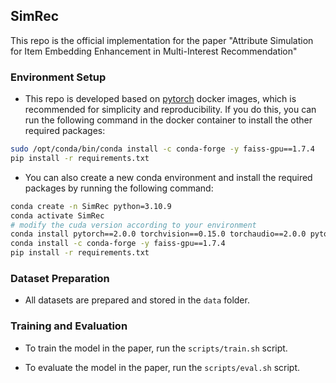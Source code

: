 ## SimRec
This repo is the official implementation for the paper "Attribute Simulation for Item Embedding Enhancement in Multi-Interest Recommendation"

### Environment Setup

- This repo is developed based on [pytorch](https://hub.docker.com/layers/pytorch/pytorch/2.0.1-cuda11.7-cudnn8-runtime/images/sha256-82e0d379a5dedd6303c89eda57bcc434c40be11f249ddfadfd5673b84351e806?context=explore) docker images, which is recommended for simplicity and reproducibility. If you do this, you can run the following command in the docker container to install the other required packages:

```bash
sudo /opt/conda/bin/conda install -c conda-forge -y faiss-gpu==1.7.4
pip install -r requirements.txt
```

- You can also create a new conda environment and install the required packages by running the following command:

```bash
conda create -n SimRec python=3.10.9
conda activate SimRec
# modify the cuda version according to your environment
conda install pytorch==2.0.0 torchvision==0.15.0 torchaudio==2.0.0 pytorch-cuda=11.7 -c pytorch -c nvidia
conda install -c conda-forge -y faiss-gpu==1.7.4
pip install -r requirements.txt
```

### Dataset Preparation

- All datasets are prepared and stored in the `data` folder.

### Training and Evaluation

- To train the model in the paper, run the `scripts/train.sh` script.

- To evaluate the model in the paper, run the `scripts/eval.sh` script.

